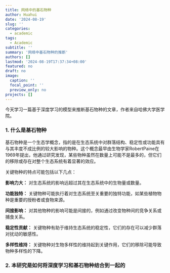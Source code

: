 ```yaml
---
title: 网络中的基石物种
author: Huahui
date: '2024-08-19'
slug: ''
categories:
  - academic
tags:
  - Academic
subtitle: ''
summary: '网络中基石物种的推断'
authors: []
lastmod: '2024-08-19T17:37:34+08:00'
featured: no
draft: no
image:
  caption: ''
  focal_point: ''
  preview_only: no
projects: []
---
```


今天学习一篇基于深度学习的模型来推断基石物种的文章，作者来自哈佛大学医学院。

###  1. 什么是基石物种
基石物种是一个生态学概念，指的是在生态系统中对群落结构、稳定性或功能具有与其丰度不成比例的较大影响的物种。这个概念最早由生物学家RobertPaine在1969年提出，他通过研究发现，某些物种虽然在数量上可能不是最多的，但它们的移除或存在对整个生态系统有着显著的效应。

关键物种的特点可能包括以下几点：

**影响力大：** 对生态系统的影响远超过其在生态系统中的生物量或数量。

**功能独特：** 关键物种可能执行着对生态系统至关重要的独特功能，如某些植物物种是重要的授粉者或食物来源。

**间接影响：** 对其他物种的影响可能是间接的，例如通过改变物种间的竞争关系或捕食关系。

**稳定性贡献：** 关键物种有助于维持生态系统的稳定性，它们的存在可以减少群落对扰动的敏感性。

**多样性维持：** 关键物种对生物多样性的维持起到关键作用，它们的移除可能导致物种多样性的下降。

### 2. 本研究是如何将深度学习和基石物种结合到一起的






